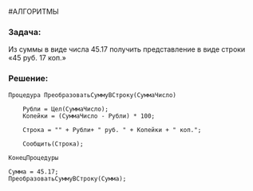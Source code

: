 #АЛГОРИТМЫ 
### Задача:
Из суммы в виде числа 45.17 получить представление в виде строки «45 руб. 17 коп.»
### Решение:
```bsl
Процедура ПреобразоватьСуммуВСтроку(СуммаЧисло)

    Рубли = Цел(СуммаЧисло);
    Копейки = (СуммаЧисло - Рубли) * 100;

    Строка = "" + Рубли+ " руб. " + Копейки + " коп.";

    Сообщить(Строка);
	
КонецПроцедуры

Сумма = 45.17;
ПреобразоватьСуммуВСтроку(Сумма);
```